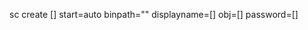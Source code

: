 sc create [<servicename>] start=auto binpath="" displayname=[<displayname>] obj=[<username>] password=[<password>]
